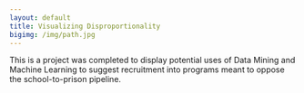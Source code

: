 ```yaml
---
layout: default
title: Visualizing Disproportionality
bigimg: /img/path.jpg
---
```


This is a project was completed to display potential uses of Data Mining and Machine Learning to suggest recruitment into programs meant to oppose the school-to-prison pipeline.

